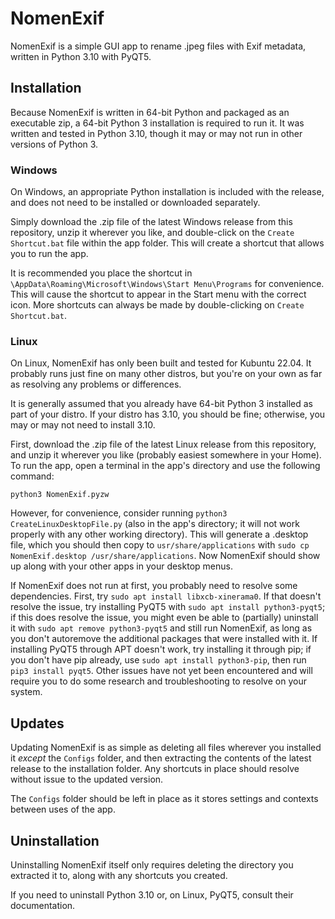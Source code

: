 # NomenExif
NomenExif is a simple GUI app to rename .jpeg files with Exif metadata, written in Python 3.10 with PyQT5.

## Installation
Because NomenExif is written in 64-bit Python and packaged as an executable zip, a 64-bit Python 3 installation is required to run it.  It was written and tested in Python 3.10, though it may or may not run in other versions of Python 3.

### Windows
On Windows, an appropriate Python installation is included with the release, and does not need to be installed or downloaded separately.

Simply download the .zip file of the latest Windows release from this repository, unzip it wherever you like, and double-click on the `Create Shortcut.bat` file within the app folder.  This will create a shortcut that allows you to run the app.

It is recommended you place the shortcut in `\AppData\Roaming\Microsoft\Windows\Start Menu\Programs` for convenience.  This will cause the shortcut to appear in the Start menu with the correct icon.  More shortcuts can always be made by double-clicking on `Create Shortcut.bat`.

### Linux
On Linux, NomenExif has only been built and tested for Kubuntu 22.04.  It probably runs just fine on many other distros, but you're on your own as far as resolving any problems or differences.

It is generally assumed that you already have 64-bit Python 3 installed as part of your distro.  If your distro has 3.10, you should be fine; otherwise, you may or may not need to install 3.10.

First, download the .zip file of the latest Linux release from this repository, and unzip it wherever you like (probably easiest somewhere in your Home).  To run the app, open a terminal in the app's directory and use the following command:

```
python3 NomenExif.pyzw
```

However, for convenience, consider running `python3 CreateLinuxDesktopFile.py` (also in the app's directory; it will not work properly with any other working directory).  This will generate a .desktop file, which you should then copy to `usr/share/applications`  with `sudo cp NomenExif.desktop /usr/share/applications`.  Now NomenExif should show up along with your other apps in your desktop menus.

If NomenExif does not run at first, you probably need to resolve some dependencies.  First, try `sudo apt install libxcb-xinerama0`.  If that doesn't resolve the issue, try installing PyQT5 with `sudo apt install python3-pyqt5`; if this does resolve the issue, you might even be able to (partially) uninstall it with `sudo apt remove python3-pyqt5` and still run NomenExif, as long as you don't autoremove the additional packages that were installed with it.  If installing PyQT5 through APT doesn't work, try installing it through pip; if you don't have pip already, use `sudo apt install python3-pip`, then run `pip3 install pyqt5`.  Other issues have not yet been encountered and will require you to do some research and troubleshooting to resolve on your system.

## Updates
Updating NomenExif is as simple as deleting all files wherever you installed it *except* the `Configs` folder, and then extracting the contents of the latest release to the installation folder.  Any shortcuts in place should resolve without issue to the updated version.

The `Configs` folder should be left in place as it stores settings and contexts between uses of the app.

## Uninstallation
Uninstalling NomenExif itself only requires deleting the directory you extracted it to, along with any shortcuts you created.

If you need to uninstall Python 3.10 or, on Linux, PyQT5, consult their documentation.